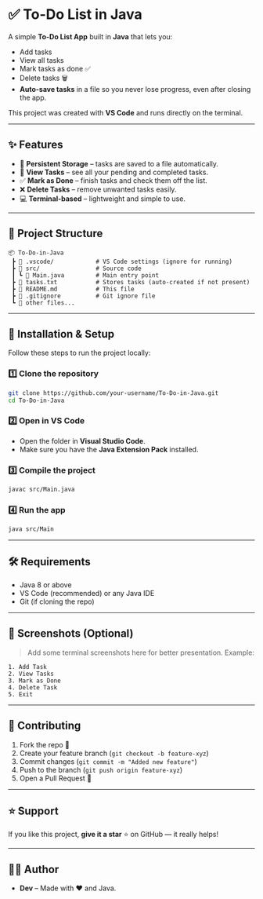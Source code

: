 # ✅ To-Do List in Java

A simple **To-Do List App** built in **Java** that lets you:
- Add tasks  
- View all tasks  
- Mark tasks as done ✅  
- Delete tasks 🗑️  
- **Auto-save tasks** in a file so you never lose progress, even after closing the app.  

This project was created with **VS Code** and runs directly on the terminal.

---

## ✨ Features

- 📂 **Persistent Storage** – tasks are saved to a file automatically.  
- 👀 **View Tasks** – see all your pending and completed tasks.  
- ✅ **Mark as Done** – finish tasks and check them off the list.  
- ❌ **Delete Tasks** – remove unwanted tasks easily.  
- 💻 **Terminal-based** – lightweight and simple to use.  

---

## 📂 Project Structure

```
📦 To-Do-in-Java
 ┣ 📂 .vscode/            # VS Code settings (ignore for running)
 ┣ 📂 src/                # Source code
 ┃ ┗ 📜 Main.java         # Main entry point
 ┣ 📜 tasks.txt           # Stores tasks (auto-created if not present)
 ┣ 📜 README.md           # This file
 ┣ 📜 .gitignore          # Git ignore file
 ┗ 📜 other files...      
```

---

## 🚀 Installation & Setup

Follow these steps to run the project locally:

### 1️⃣ Clone the repository
```bash
git clone https://github.com/your-username/To-Do-in-Java.git
cd To-Do-in-Java
```

### 2️⃣ Open in VS Code
- Open the folder in **Visual Studio Code**.  
- Make sure you have the **Java Extension Pack** installed.

### 3️⃣ Compile the project
```bash
javac src/Main.java
```

### 4️⃣ Run the app
```bash
java src/Main
```

---

## 🛠 Requirements

- Java 8 or above  
- VS Code (recommended) or any Java IDE  
- Git (if cloning the repo)  

---

## 📸 Screenshots (Optional)

> Add some terminal screenshots here for better presentation. Example:
```
1. Add Task
2. View Tasks
3. Mark as Done
4. Delete Task
5. Exit
```

---

## 🤝 Contributing

1. Fork the repo 🍴  
2. Create your feature branch (`git checkout -b feature-xyz`)  
3. Commit changes (`git commit -m "Added new feature"`)  
4. Push to the branch (`git push origin feature-xyz`)  
5. Open a Pull Request 🚀  

---

## ⭐ Support

If you like this project, **give it a star** ⭐ on GitHub — it really helps!  

---

## 👨‍💻 Author

- **Dev** – Made with ❤️ and Java.  
